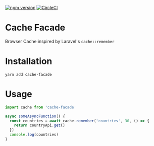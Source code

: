 [![npm version](https://badge.fury.io/js/onemile-router.svg)](https://badge.fury.io/js/cache-facade)
[![CircleCI](https://circleci.com/gh/acro5piano/dotenv-vault.svg?style=svg)](https://circleci.com/gh/acro5piano/cache-facade)

# Cache Facade

Browser Cache inspired by Laravel's `cache::remember`

# Installation

```
yarn add cache-facade
```

# Usage

```ts
import cache from 'cache-facade'

async someAsyncFunction() {
  const countries = await cache.remember('countries', 30, () => {
    return countryApi.get()
  })
  console.log(countries)
}
```
